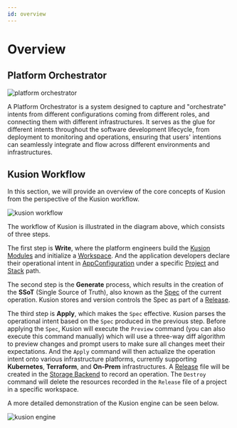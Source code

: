 ```yaml
---
id: overview
---
```


# Overview

## Platform Orchestrator

![platform orchestrator](/img/docs/concept/platform-orchestrator.png)

A Platform Orchestrator is a system designed to capture and "orchestrate" intents from different configurations coming from different roles, and connecting them with different infrastructures. It serves as the glue for different intents throughout the software development lifecycle, from deployment to monitoring and operations, ensuring that users' intentions can seamlessly integrate and flow across different environments and infrastructures.

## Kusion Workflow

In this section, we will provide an overview of the core concepts of Kusion from the perspective of the Kusion workflow. 

![kusion workflow](/img/docs/concept/kusion_workflow.png)

The workflow of Kusion is illustrated in the diagram above, which consists of three steps. 

The first step is **Write**, where the platform engineers build the [Kusion Modules](./3-module/1-overview.md) and initialize a [Workspace](./4-workspace/1-overview.md). And the application developers declare their operational intent in [AppConfiguration](./5-appconfigurations.md) under a specific [Project](./1-project/1-overview.md) and [Stack](./2-stack/1-overview.md) path. 

The second step is the **Generate** process, which results in the creation of the **SSoT** (Single Source of Truth), also known as the [Spec](./6-specs.md) of the current operation. Kusion stores and version controls the Spec as part of a [Release](./8-release.md).

The third step is **Apply**, which makes the `Spec` effective. Kusion parses the operational intent based on the `Spec` produced in the previous step. Before applying the `Spec`, Kusion will execute the `Preview` command (you can also execute this command manually) which will use a three-way diff algorithm to preview changes and prompt users to make sure all changes meet their expectations. And the `Apply` command will then actualize the operation intent onto various infrastructure platforms, currently supporting **Kubernetes**, **Terraform**, and **On-Prem** infrastructures. A [Release](./8-release.md) file will be created in the [Storage Backend](./7-backend/1-overview.md) to record an operation. The `Destroy` command will delete the resources recorded in the `Release` file of a project in a specific workspace. 

A more detailed demonstration of the Kusion engine can be seen below. 

![kusion engine](/img/docs/concept/kusion_engine.png)